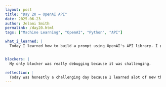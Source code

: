 ```yaml
---
layout: post
title: "Day 20 – OpenAI API"
date: 2025-06-23
author: Jelani Smith
permalink: /day20.html
tags: ["Machine Learning", "OpenAI", "Python", "API"]

what_i_learned: |
  Today I learned how to build a prompt using OpenAI's API library. I generated match summaries for Real Madrid using gpt-4o in python. We needed to have an API key and then we coded functions to build the prompt. After that we created another function to generate the summary using our match data. By the end of the day I was able to generate a summary for every single one of the matches.


blockers: |
  My only blocker was really debugging because it was challenging.

reflection: |
  Today was honestly a challenging day because I learned alot of new things. Learning how to build prompts within python at times was challenging but I think I get it. I'm excited to work on it more as the week goes on and get better.
---
```


